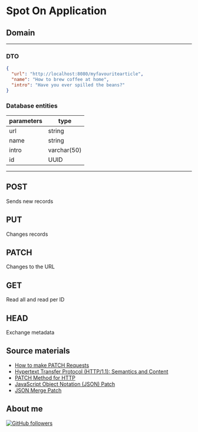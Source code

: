 # Spot On Application

## Domain

---

### DTO 
```json
{
  "url": "http://localhost:8080/myfavouritearticle",
  "name": "How to brew coffee at home",
  "intro": "Have you ever spilled the beans?"
}
```

### Database entities 

| parameters | type        |
|------------|-------------|
| url        | string      |
| name       | string      |
| intro      | varchar(50) |
| id         | UUID        |

--- 

## POST

Sends new records

## PUT

Changes records 

## PATCH

Changes to the URL

## GET

Read all and read per ID

## HEAD

Exchange metadata

## Source materials


-   [How to make PATCH Requests](https://cassiomolin.com/2019/06/10/using-http-patch-in-spring/)
-   [Hypertext Transfer Protocol (HTTP/1.1): Semantics and Content](https://www.rfc-editor.org/rfc/rfc7231)
-   [PATCH Method for HTTP](https://www.rfc-editor.org/rfc/rfc5789)
-   [JavaScript Object Notation (JSON) Patch](https://www.rfc-editor.org/rfc/rfc6902)
-   [JSON Merge Patch](https://www.rfc-editor.org/rfc/rfc7396)

## About me

[![GitHub followers](https://img.shields.io/github/followers/jesperancinha.svg?label=Jesperancinha&style=for-the-badge&logo=github&color=grey "GitHub")](https://github.com/jesperancinha)
